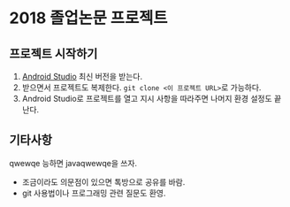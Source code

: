 # 2018 졸업논문 프로젝트

## 프로젝트 시작하기

1. [Android Studio](https://developer.android.com/studio/index.html) 최신 버전을 받는다.
2. 받으면서 프로젝트도 복제한다. `git clone <이 프로젝트 URL>`로 가능하다.
3. Android Studio로 프로젝트를 열고 지시 사항을 따라주면 나머지 환경 설정도 끝난다.

## 기타사항

qwewqe
능하면 javaqwewqe을 쓰자.
- 조금이라도 의문점이 있으면 톡방으로 공유를 바람.
- git 사용법이나 프로그래밍 관련 질문도 환영.
